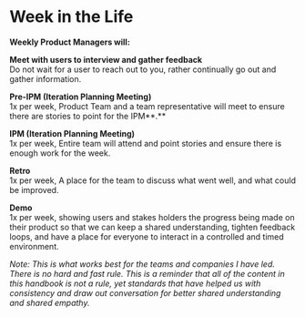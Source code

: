 # Week in the Life

**Weekly Product Managers will:**

**Meet with users to interview and gather feedback**  
Do not wait for a user to reach out to you, rather continually go out and gather information.  
  
**Pre-IPM \(Iteration Planning Meeting\)**  
1x per week, Product Team and a team representative will meet to ensure there are stories to point for the IPM**.**  
  
**IPM \(Iteration Planning Meeting\)**  
1x per week, Entire team will attend and point stories and ensure there is enough work for the week.

**Retro**  
1x per week, A place for the team to discuss what went well, and what could be improved.

**Demo**  
1x per week, showing users and stakes holders the progress being made on their product so that we can keep a shared understanding, tighten feedback loops, and have a place for everyone to interact in a controlled and timed environment.  
  
_Note: This is what works best for the teams and companies I have led. There is no hard and fast rule. This is a reminder that all of the content in this handbook is not a rule, yet standards that have helped us with consistency and draw out conversation for better shared understanding and shared empathy._

